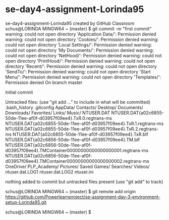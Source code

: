 # se-day4-assignment-Lorinda95
se-day4-assignment-Lorinda95 created by GitHub Classroom
schus@LORINDA MINGW64 ~ (master)
$ git commit -m "first commit"
warning: could not open directory 'Application Data/': Permission denied
warning: could not open directory 'Cookies/': Permission denied
warning: could not open directory 'Local Settings/': Permission denied
warning: could not open directory 'My Documents/': Permission denied
warning: could not open directory 'NetHood/': Permission denied
warning: could not open directory 'PrintHood/': Permission denied
warning: could not open directory 'Recent/': Permission denied
warning: could not open directory 'SendTo/': Permission denied
warning: could not open directory 'Start Menu/': Permission denied
warning: could not open directory 'Templates/': Permission denied
On branch master

Initial commit

Untracked files:
  (use "git add <file>..." to include in what will be committed)
        .bash_history
        .gitconfig
        AppData/
        Contacts/
        Desktop/
        Documents/
        Downloads/
        Favorites/
        Links/
        Music/
        NTUSER.DAT
        NTUSER.DAT{a02c6855-50de-11ee-af0f-d03957f09ee4}.TxR.0.regtrans-ms
        NTUSER.DAT{a02c6855-50de-11ee-af0f-d03957f09ee4}.TxR.1.regtrans-ms
        NTUSER.DAT{a02c6855-50de-11ee-af0f-d03957f09ee4}.TxR.2.regtrans-ms
        NTUSER.DAT{a02c6855-50de-11ee-af0f-d03957f09ee4}.TxR.blf
        NTUSER.DAT{a02c6856-50de-11ee-af0f-d03957f09ee4}.TM.blf
        NTUSER.DAT{a02c6856-50de-11ee-af0f-d03957f09ee4}.TMContainer00000000000000000001.regtrans-ms
        NTUSER.DAT{a02c6856-50de-11ee-af0f-d03957f09ee4}.TMContainer00000000000000000002.regtrans-ms
        OneDrive/
        PLP_Academy/
        Pictures/
        Saved Games/
        Searches/
        Videos/
        ntuser.dat.LOG1
        ntuser.dat.LOG2
        ntuser.ini

nothing added to commit but untracked files present (use "git add" to track)

schus@LORINDA MINGW64 ~ (master)
$ git remote add origin https://github.com/Powerlearnproject/se-assignment-day-3-environment-setup-Lorinda95.git

schus@LORINDA MINGW64 ~ (master)
$

